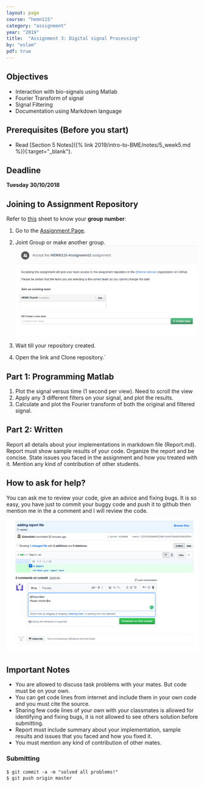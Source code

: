 ```yaml
---
layout: page
course: "hemn115"
category: "assignment"
year: "2019"
title:  "Assignment 3: Digital signal Processing"
by: "eslam"
pdf: true
---
```



## Objectives

* Interaction with bio-signals using Matlab
* Fourier Transform of signal
* Signal Filtering
* Documentation using Markdown language

## Prerequisites (Before you start)

* Read [Section 5 Notes]({% link 2019/intro-to-BME/notes/5_week5.md %}){:target="_blank"}.

## Deadline

**Tuesday 30/10/2018**

## Joining to Assignment Repository

Refer to [this](https://docs.google.com/spreadsheets/d/1hdmFvHQYQybJCUS_TFgDmyFzorwZQOkQE6eTCSQDuew/edit?usp=sharing) sheet to know your **group number**: 

1. Go to the [Assignment Page](https://classroom.github.com/g/v_fUTPns).
2. Joint Group or make another group.
![](../images/assignment2.png)
3. Wait till your repository created.

4. Open the link and Clone repository.`


## Part 1: Programming Matlab 

1. Plot the signal versus time (1 second per view). Need to scroll the view
2. Apply any 3 different filters on your signal, and plot the results.
3. Calculate and plot the Fourier transform of both the original and filtered signal.

## Part 2: Written

Report all details about your implementations in markdown file (Report.md). Report must show sample results of your code. Organize the report and be concise. State issues you faced in the assignment and how you treated with it. Mention any kind of contribution of other students.

## How to ask for help?

You can ask me to review your code, give an advice and fixing bugs. It is so easy, you have just to commit your buggy code and push it to github then mention me in the a comment and I will review the code.

![](../images/assig3-2.png)

## Important Notes 

* You are allowed to discuss task problems with your mates. But code must be on your own.
* You can get code lines from internet and include them in your own code and you must cite the source.
* Sharing few code lines of your own with your classmates is allowed for identifying and fixing bugs, it is not allowed to see others solution before submitting.
* Report must include summary about your implementation, sample results and issues that you faced and how you fixed it.
* You must mention any kind of contribution of other mates.

### Submitting

```terminal
$ git commit -a -m "solved all problems!"
$ git push origin master
```
